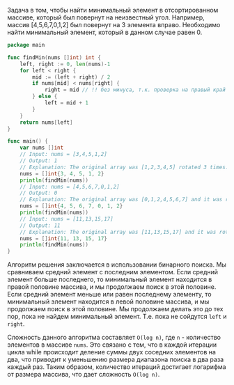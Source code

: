 Задача в том, чтобы найти минимальный элемент в отсортированном массиве, который был повернут на неизвестный угол. Например, массив [4,5,6,7,0,1,2] был повернут на 3 элемента вправо. Необходимо найти минимальный элемент, который в данном случае равен 0.

```go
package main

func findMin(nums []int) int {
	left, right := 0, len(nums)-1
	for left < right {
		mid := (left + right) / 2
		if nums[mid] < nums[right] {
			right = mid // !! без минуса, т.к. проверка на правый край
		} else {
			left = mid + 1
		}
	}
	return nums[left]
}

func main() {
	var nums []int
	// Input: nums = [3,4,5,1,2]
	// Output: 1
	// Explanation: The original array was [1,2,3,4,5] rotated 3 times.
	nums = []int{3, 4, 5, 1, 2}
	println(findMin(nums))
	// Input: nums = [4,5,6,7,0,1,2]
	// Output: 0
	// Explanation: The original array was [0,1,2,4,5,6,7] and it was rotated 4 times.
	nums = []int{4, 5, 6, 7, 0, 1, 2}
	println(findMin(nums))
	// Input: nums = [11,13,15,17]
	// Output: 11
	// Explanation: The original array was [11,13,15,17] and it was rotated 4 times.
	nums = []int{11, 13, 15, 17}
	println(findMin(nums))
}
```

Алгоритм решения заключается в использовании бинарного поиска. Мы сравниваем средний элемент с последним элементом. Если средний элемент больше последнего, то минимальный элемент находится в правой половине массива, и мы продолжаем поиск в этой половине. Если средний элемент меньше или равен последнему элементу, то минимальный элемент находится в левой половине массива, и мы продолжаем поиск в этой половине. Мы продолжаем делать это до тех пор, пока не найдем минимальный элемент. Т.е. пока не сойдутся `left` и `right`.

Сложность данного алгоритма составляет `O(log n)`, где `n` - количество элементов в массиве `nums`. Это связано с тем, что в каждой итерации цикла while происходит деление суммы двух соседних элементов на два, что приводит к уменьшению размера диапазона поиска в два раза каждый раз. Таким образом, количество итераций достигает логарифма от размера массива, что дает сложность `O(log n)`.
